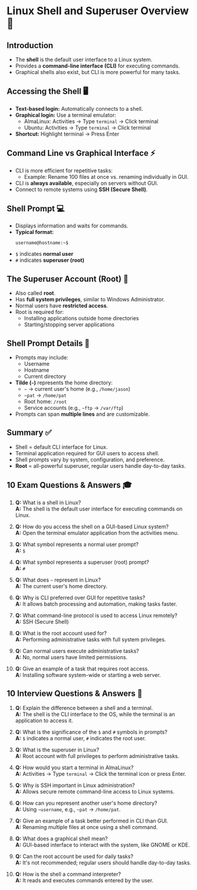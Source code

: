 
# Linux Shell and Superuser Overview 🐧

## Introduction
- The **shell** is the default user interface to a Linux system.
- Provides a **command-line interface (CLI)** for executing commands.
- Graphical shells also exist, but CLI is more powerful for many tasks.

## Accessing the Shell 🖥️
- **Text-based login:** Automatically connects to a shell.
- **Graphical login:** Use a terminal emulator:
  - AlmaLinux: Activities → Type `terminal` → Click terminal
  - Ubuntu: Activities → Type `terminal` → Click terminal
- **Shortcut:** Highlight terminal → Press Enter

## Command Line vs Graphical Interface ⚡
- CLI is more efficient for repetitive tasks:
  - Example: Rename 100 files at once vs. renaming individually in GUI.
- CLI is **always available**, especially on servers without GUI.
- Connect to remote systems using **SSH (Secure Shell)**.

## Shell Prompt 💻
- Displays information and waits for commands.
- **Typical format:**  
  ```
  username@hostname:~$
  ```
- `$` indicates **normal user**  
- `#` indicates **superuser (root)**

## The Superuser Account (Root) 🔑
- Also called **root**.
- Has **full system privileges**, similar to Windows Administrator.
- Normal users have **restricted access**.
- Root is required for:
  - Installing applications outside home directories
  - Starting/stopping server applications

## Shell Prompt Details 📝
- Prompts may include:
  - Username
  - Hostname
  - Current directory
- **Tilde (`~`)** represents the home directory:
  - `~` → current user's home (e.g., `/home/jason`)
  - `~pat` → `/home/pat`
  - Root home: `/root`
  - Service accounts (e.g., `~ftp` → `/var/ftp`)
- Prompts can span **multiple lines** and are customizable.

## Summary ✅
- Shell = default CLI interface for Linux.
- Terminal application required for GUI users to access shell.
- Shell prompts vary by system, configuration, and preference.
- **Root** = all-powerful superuser, regular users handle day-to-day tasks.

## 10 Exam Questions & Answers 🎓

1. **Q:** What is a shell in Linux?  
   **A:** The shell is the default user interface for executing commands on Linux.

2. **Q:** How do you access the shell on a GUI-based Linux system?  
   **A:** Open the terminal emulator application from the activities menu.

3. **Q:** What symbol represents a normal user prompt?  
   **A:** `$`  

4. **Q:** What symbol represents a superuser (root) prompt?  
   **A:** `#`  

5. **Q:** What does `~` represent in Linux?  
   **A:** The current user's home directory.

6. **Q:** Why is CLI preferred over GUI for repetitive tasks?  
   **A:** It allows batch processing and automation, making tasks faster.

7. **Q:** What command-line protocol is used to access Linux remotely?  
   **A:** SSH (Secure Shell)

8. **Q:** What is the root account used for?  
   **A:** Performing administrative tasks with full system privileges.

9. **Q:** Can normal users execute administrative tasks?  
   **A:** No, normal users have limited permissions.

10. **Q:** Give an example of a task that requires root access.  
    **A:** Installing software system-wide or starting a web server.

## 10 Interview Questions & Answers 💼

1. **Q:** Explain the difference between a shell and a terminal.  
   **A:** The shell is the CLI interface to the OS, while the terminal is an application to access it.

2. **Q:** What is the significance of the `$` and `#` symbols in prompts?  
   **A:** `$` indicates a normal user, `#` indicates the root user.

3. **Q:** What is the superuser in Linux?  
   **A:** Root account with full privileges to perform administrative tasks.

4. **Q:** How would you start a terminal in AlmaLinux?  
   **A:** Activities → Type `terminal` → Click the terminal icon or press Enter.

5. **Q:** Why is SSH important in Linux administration?  
   **A:** Allows secure remote command-line access to Linux systems.

6. **Q:** How can you represent another user's home directory?  
   **A:** Using `~username`, e.g., `~pat` → `/home/pat`.

7. **Q:** Give an example of a task better performed in CLI than GUI.  
   **A:** Renaming multiple files at once using a shell command.

8. **Q:** What does a graphical shell mean?  
   **A:** GUI-based interface to interact with the system, like GNOME or KDE.

9. **Q:** Can the root account be used for daily tasks?  
   **A:** It's not recommended; regular users should handle day-to-day tasks.

10. **Q:** How is the shell a command interpreter?  
    **A:** It reads and executes commands entered by the user.


